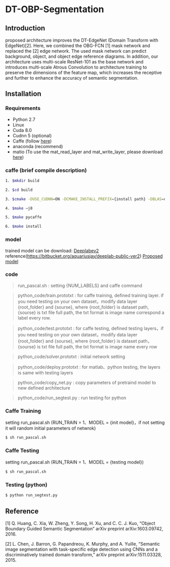 # DT-OBP-Segmentation 

## Introduction
proposed architecture improves the DT-EdgeNet (Domain Transform with EdgeNet)[2]. Here, we combined the OBG-FCN [1] mask 
network and replaced the [2] edge network. The used mask network can predict background, object, and object edge reference diagrams. In addition, our architecture uses multi-scale ResNet-101 as the base network and introduces multi-scale Atrous Convolution to architecture training to preserve the dimensions of the feature map, which increases the receptive and further to enhance the accuracy of semantic segmentation. 

## Installation
### Requirements

  - Python 2.7 
  - Linux
  - Cuda 8.0
  - Cudnn 5 (optional)
  - Caffe (follow [here](https://github.com/xmyqsh/deeplab-v2))
  - anaconda (recommend)
  - matio (To use the mat_read_layer and mat_write_layer, please download [here](https://sourceforge.net/projects/matio/files/matio/1.5.2/))

### caffe (brief compile description)
```sh
1. $mkdir build

2. $cd build

3. $cmake -DUSE_CUDNN=ON -DCMAKE_INSTALL_PREFIX={install path} -DBLAS=open -DBUILD_matlab=ON ..

4. $make –j8

5. $make pycaffe

6. $make install
```

### model
trained model can be download:
[Deeplabev2](https://drive.google.com/open?id=1BNBlWfQ9dtiJMdD360y5GGId_Eag7w5o) reference(https://bitbucket.org/aquariusjay/deeplab-public-ver2)
[Proposed model](https://drive.google.com/open?id=1IjNv1qADPg40ZoqvkTOWeDChHhho3AKR)

### code 
>run_pascal.sh : setting {NUM_LABELS} and caffe command 

>python_code/train.prototxt : for caffe training, defined training layer. if you need testing on your own dataset，modify data layer {root_folder} and {sourse}, where {root_folder} is dataset path, {sourse} is txt file full path, the txt format is image name correspond a label every row.

>python_code/test.prototxt : 
for caffe testing, defined testing layers，if you need testing on your own dataset，modify data layer {root_folder} and {sourse}, where {root_folder} is dataset path，{sourse} is txt file full path, the txt format is image name every row

>python_code/solver.prototxt : initial network setting

>python_code/deploy.prototxt : for matlab、python testing, the layers is same with testing layers

>python_code/copy_net.py : copy parameters of pretraind model to new defined architecture

>python_code/run_segtest.py : run testing for python 

### Caffe Training 
setting run_pascal.sh (RUN_TRAIN = 1、MODEL = {init model}，if not setting it will random initial parameters of netwrok)
```sh
$ sh run_pascal.sh
```
### Caffe Testing 
setting run_pascal.sh (RUN_TRAIN = 1、MODEL = {testing model})
```sh
$ sh run_pascal.sh
```
### Testing (python)
```sh
$ python run_segtest.py
```

## Reference
[1] Q. Huang, C. Xia, W. Zheng, Y. Song, H. Xu, and C. C. J. Kuo, “Object Boundary Guided Semantic Segmentation” arXiv preprint arXiv:1603.09742, 2016. 

[2] L. Chen, J. Barron, G. Papandreou, K. Murphy, and A. Yuille, “Semantic image segmentation with task-specific edge detection using CNNs and a discriminatively trained domain transform,” arXiv preprint arXiv:1511.03328, 2015. 


